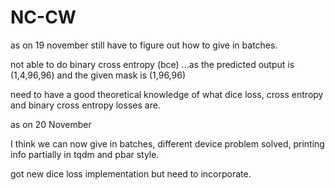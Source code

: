 # NC-CW


as on 19 november
still have to figure out how to give in batches.

not able to do binary cross entropy (bce) ...as the predicted output is (1,4,96,96) and the given mask is (1,96,96)

need to have a good theoretical knowledge of what dice loss, cross entropy and binary cross entropy losses are.

as on 20 November

I think we can now give in batches,
different device problem solved,
printing info partially in tqdm and pbar style.

got new dice loss implementation but need to incorporate.
